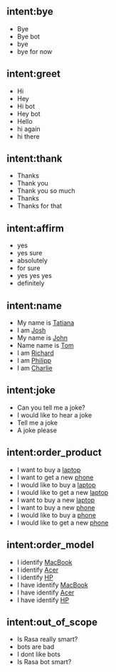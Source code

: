 ## intent:bye <!--- The label of the intent --> 
- Bye 			<!--- Training examples for intent 'bye'--> 
- Bye bot
- bye
- bye for now

## intent:greet
- Hi
- Hey
- Hi bot
- Hey bot
- Hello
- hi again
- hi there

## intent:thank
- Thanks
- Thank you
- Thank you so much
- Thanks 
- Thanks for that

## intent:affirm
- yes
- yes sure
- absolutely
- for sure
- yes yes yes
- definitely


## intent:name
- My name is [Tatiana](name)  <!--- Square brackets contain the value of entity while the text in parentheses is a a label of the entity --> 
- I am [Josh](name)
- My name is [John](name)
- Name name is [Tom](name)
- I am [Richard](name)
- I am [Philipp](name)
- I am [Charlie](name)


## intent:joke
- Can you tell me a joke?
- I would like to hear a joke
- Tell me a joke
- A joke please

## intent:order_product
- I want to buy a [laptop](product)
- I want to get a new [phone](product)
- I would like to buy a [laptop](product)
- I would like to get a new [laptop](product)
- I want to buy a new [laptop](product)
- I want to buy a new [phone](product)
- I would like to buy a [phone](product)
- I would like to get a new [phone](product)

## intent:order_model
- I identify [MacBook](model)
- I identify [Acer](model)
- I identify [HP](model)
- I have identify [MacBook](model)
- I have identify [Acer](model)
- I have identify [HP](model)

## intent:out_of_scope
- Is Rasa really smart?
- bots are bad
- I dont like bots
- Is Rasa bot smart?